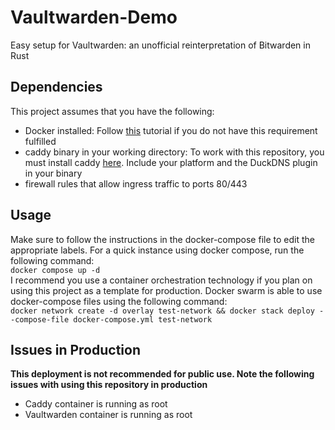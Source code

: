 # Vaultwarden-Demo
Easy setup for Vaultwarden: an unofficial reinterpretation of Bitwarden in Rust
## Dependencies
This project assumes that you have the following:
- Docker installed: Follow [this](https://docs.docker.com/get-docker/) tutorial if you do not have this requirement fulfilled
- caddy binary in your working directory: To work with this repository, you must install caddy [here](https://caddyserver.com/download). Include your platform and the DuckDNS plugin in your binary
- firewall rules that allow ingress traffic to ports 80/443 
## Usage
Make sure to follow the instructions in the docker-compose file to edit the appropriate labels. For a quick instance using docker compose, run the following command: <br />
`docker compose up -d` <br />
I recommend you use a container orchestration technology if you plan on using this project as a template for production. Docker swarm is able to use docker-compose files using the following command:<br />
`docker network create -d overlay test-network && docker stack deploy --compose-file docker-compose.yml test-network` <br />
## Issues in Production
<b>**This deployment is not recommended for public use. Note the following issues with using this repository in production**</b>
- Caddy container is running as root
- Vaultwarden container is running as root
